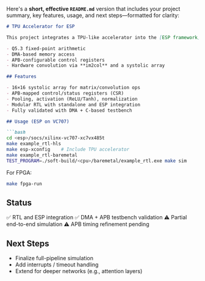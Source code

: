 Here's a **short, effective `README.md`** version that includes your project summary, key features, usage, and next steps—formatted for clarity:

````markdown
# TPU Accelerator for ESP

This project integrates a TPU-like accelerator into the [ESP framework](https://www.esp.cs.columbia.edu/) with:

- Q5.3 fixed-point arithmetic
- DMA-based memory access
- APB-configurable control registers
- Hardware convolution via **im2col** and a systolic array

## Features

- 16×16 systolic array for matrix/convolution ops
- APB-mapped control/status registers (CSR)
- Pooling, activation (ReLU/Tanh), normalization
- Modular RTL with standalone and ESP integration
- Fully validated with DMA + C-based testbench

## Usage (ESP on VC707)

```bash
cd <esp>/socs/xilinx-vc707-xc7vx485t
make example_rtl-hls
make esp-xconfig    # Include TPU accelerator
make example_rtl-baremetal
TEST_PROGRAM=./soft-build/<cpu>/baremetal/example_rtl.exe make sim
````

For FPGA:

```bash
make fpga-run
```

## Status

✅ RTL and ESP integration
✅ DMA + APB testbench validation
⚠️ Partial end-to-end simulation
⚠️ APB timing refinement pending

## Next Steps

* Finalize full-pipeline simulation
* Add interrupts / timeout handling
* Extend for deeper networks (e.g., attention layers)

